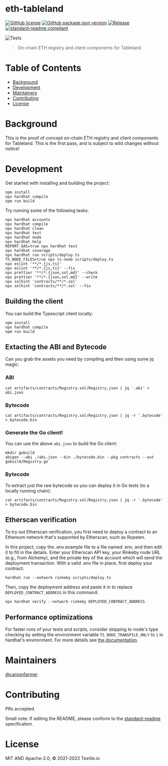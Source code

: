 # eth-tableland

[![GitHub license](https://img.shields.io/github/license/textileio/eth-tableland.svg)](./LICENSE)
[![GitHub package.json version](https://img.shields.io/github/package-json/v/textileio/eth-tableland.svg)](./package.json)
[![Release](https://img.shields.io/github/release/textileio/eth-tableland.svg)](https://github.com/textileio/eth-tableland/releases/latest)
[![standard-readme compliant](https://img.shields.io/badge/standard--readme-OK-green.svg)](https://github.com/RichardLitt/standard-readme)

![Tests](https://github.com/textileio/eth-tableland/workflows/Test/badge.svg)

> On-chain ETH registry and client components for Tableland

# Table of Contents

- [Background](#background)
- [Development](#development)
- [Maintainers](#maintainers)
- [Contributing](#contributing)
- [License](#license)

# Background

This is the proof of concept on-chain ETH registry and client components
for Tableland. This is the first pass, and is subject to wild changes
without notice!

# Development

Get started with installing and building the project:

```shell
npm install
npx hardhat compile
npm run build
```

Try running some of the following tasks:

```shell
npx hardhat accounts
npx hardhat compile
npx hardhat clean
npx hardhat test
npx hardhat node
npx hardhat help
REPORT_GAS=true npx hardhat test
npx hardhat coverage
npx hardhat run scripts/deploy.ts
TS_NODE_FILES=true npx ts-node scripts/deploy.ts
npx eslint '**/*.{js,ts}'
npx eslint '**/*.{js,ts}' --fix
npx prettier '**/*.{json,sol,md}' --check
npx prettier '**/*.{json,sol,md}' --write
npx solhint 'contracts/**/*.sol'
npx solhint 'contracts/**/*.sol' --fix
```

## Building the client

You can build the Typescript client locally:

```shell
npm install
npx hardhat compile
npm run build
```

## Extacting the ABI and Bytecode

Can you grab the assets you need by compiling and then using some jq magic:

### ABI

```shell
cat artifacts/contracts/Registry.sol/Registry.json | jq '.abi' > abi.json
```

### Bytecode

```shell
cat artifacts/contracts/Registry.sol/Registry.json | jq -r '.bytecode' > bytecode.bin
```

### Generate the Go client!

You can use the above `abi.json` to build the Go client:

```shell
mkdir gobuild
abigen --abi ./abi.json --bin ./bytecode.bin --pkg contracts --out gobuild/Registry.go
```

### Bytecode

To extract just the raw bytecode so you can deploy it in Go tests (to a locally running chain):

```shell
cat artifacts/contracts/Registry.sol/Registry.json | jq -r '.bytecode' > bytecode.bin
```

## Etherscan verification

To try out Etherscan verification, you first need to deploy a contract to an Ethereum network that's supported by Etherscan, such as Ropsten.

In this project, copy the .env.example file to a file named .env, and then edit it to fill in the details. Enter your Etherscan API key, your Rinkeby node URL (e.g., from Alchemy), and the private key of the account which will send the deployment transaction. With a valid .env file in place, first deploy your contract:

```shell
hardhat run --network rinkeby scripts/deploy.ts
```

Then, copy the deployment address and paste it in to replace `DEPLOYED_CONTRACT_ADDRESS` in this command:

```shell
npx hardhat verify --network rinkeby DEPLOYED_CONTRACT_ADDRESS
```

## Performance optimizations

For faster runs of your tests and scripts, consider skipping ts-node's type checking by setting the environment variable `TS_NODE_TRANSPILE_ONLY` to `1` in hardhat's environment. For more details see [the documentation](https://hardhat.org/guides/typescript.html#performance-optimizations).

# Maintainers

[@carsonfarmer](https://github.com/carsonfarmer)

# Contributing

PRs accepted.

Small note: If editing the README, please conform to the
[standard-readme](https://github.com/RichardLitt/standard-readme) specification.

# License

MIT AND Apache-2.0, © 2021-2022 Textile.io
